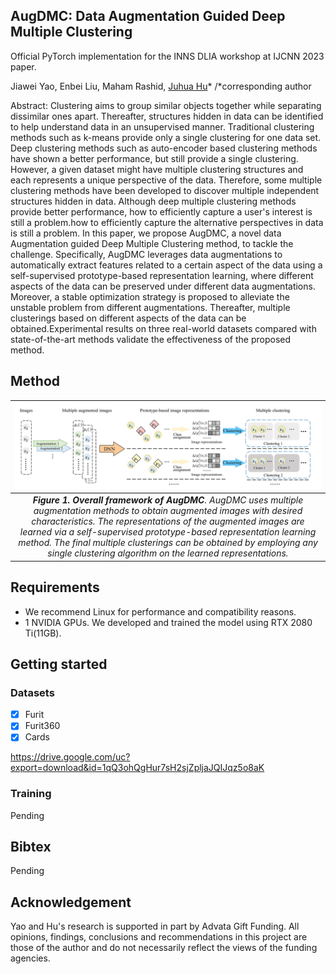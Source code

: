 ## AugDMC: Data Augmentation Guided Deep Multiple Clustering
Official PyTorch implementation for the INNS DLIA workshop at IJCNN 2023 paper.

Jiawei Yao, Enbei Liu, Maham Rashid, [Juhua Hu](http://faculty.washington.edu/juhuah/)*
/*corresponding author

Abstract: Clustering aims to group similar objects together while separating dissimilar ones apart. Thereafter, structures hidden in data can be identified to help understand data in an unsupervised manner. Traditional clustering methods such as k-means provide only a single clustering for one data set. Deep clustering methods such as auto-encoder based clustering methods have shown a better performance, but still provide a single clustering. However, a given dataset might have multiple clustering structures and each represents a unique perspective of the data. Therefore, some multiple clustering methods have been developed to discover multiple independent structures hidden in data. Although deep multiple clustering methods provide better performance, how to efficiently capture a user's interest is still a problem.how to efficiently capture the alternative perspectives in data is still a problem. In this paper,
we propose AugDMC, a novel data Augmentation guided Deep Multiple Clustering method, to tackle the challenge. Specifically, AugDMC leverages data augmentations to automatically extract features related to a certain aspect of the data using a self-supervised prototype-based representation learning, where different aspects of the data can be preserved under different data augmentations. Moreover, a stable optimization strategy is proposed to alleviate the unstable problem from different augmentations. Thereafter, multiple clusterings based on different aspects of the data can be obtained.Experimental results on three real-world datasets compared with state-of-the-art methods validate the effectiveness of the proposed method.

## Method
| ![space-1.jpg](teaser.jpg) | 
|:--:| 
| ***Figure 1. Overall framework of AugDMC**. AugDMC uses multiple augmentation methods to obtain augmented images with desired characteristics. The representations of the augmented images are learned via a self-supervised prototype-based representation learning method. The final multiple clusterings can be obtained by employing any single clustering algorithm on the learned representations.* |



## Requirements
 - We recommend Linux for performance and compatibility reasons.
 - 1 NVIDIA GPUs. We developed and trained the model using RTX 2080 Ti(11GB).


## Getting started
### Datasets
- [x] Furit 
- [x] Furit360
- [x] Cards

https://drive.google.com/uc?export=download&id=1qQ3ohQgHur7sH2sjZpljaJQIJqz5o8aK


### Training
Pending

## Bibtex
Pending

## Acknowledgement
Yao and Hu's research is supported in part by Advata Gift Funding. All opinions, findings, conclusions and recommendations in this project are those of the author and do not necessarily reflect the views of the funding agencies. 
